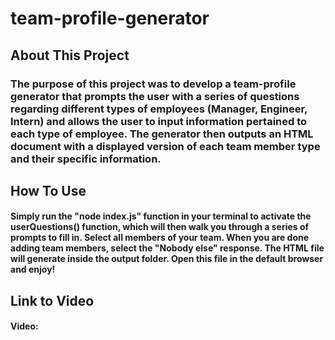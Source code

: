# team-profile-generator

## About This Project

### The purpose of this project was to develop a team-profile generator that prompts the user with a series of questions regarding different types of employees (Manager, Engineer, Intern) and allows the user to input information pertained to each type of employee. The generator then outputs an HTML document with a displayed version of each team member type and their specific information. 

## How To Use

#### Simply run the "node index.js" function in your terminal to activate the userQuestions() function, which will then walk you through a series of prompts to fill in. Select all members of your team. When you are done adding team members, select the "Nobody else" response. The HTML file will generate inside the output folder. Open this file in the default browser and enjoy!

## Link to Video 

#### Video: 
